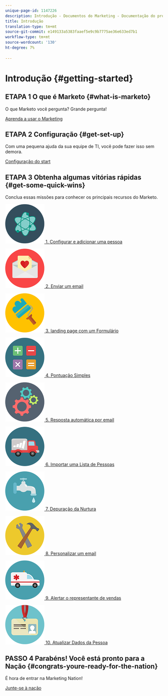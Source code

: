 ```yaml
---
unique-page-id: 1147226
description: Introdução - Documentos do Marketing - Documentação do produto
title: Introdução
translation-type: tm+mt
source-git-commit: e149133a5383faaef5e9c9b7775ae36e633ed7b1
workflow-type: tm+mt
source-wordcount: '130'
ht-degree: 7%

---
```



# Introdução {#getting-started}

## ETAPA 1 O que é Marketo {#what-is-marketo}

O que Marketo você pergunta? Grande pergunta!

[Aprenda a usar o Marketing](/help/marketo/getting-started/what-is-marketo.md)

## ETAPA 2 Configuração {#get-set-up}

Com uma pequena ajuda da sua equipe de TI, você pode fazer isso sem demora.

[Configuração do start](/help/marketo/getting-started/setup-steps.md)

## ETAPA 3 Obtenha algumas vitórias rápidas {#get-some-quick-wins}

Conclua essas missões para conhecer os principais recursos do Marketo.

[![](/help/marketo/getting-started/assets/getting-started-1.png) 1. Configurar e adicionar uma pessoa](https://docs.marketo.com/pages/viewpage.action?pageId=2359351)

[![](/help/marketo/getting-started/assets/getting-started-2.png) 2. Enviar um email](getting-started/quick-wins/send-an-email.md)

[![](/help/marketo/getting-started/assets/getting-started-3.png) 3. landing page com um Formulário](getting-started/quick-wins/landing-page-with-a-form.md)

[![](/help/marketo/getting-started/assets/getting-started-4.png) 4. Pontuação Simples](getting-started/quick-wins/simple-scoring.md)

[![](/help/marketo/getting-started/assets/getting-started-5.png) 5. Resposta automática por email](getting-started/quick-wins/email-auto-response.md)

[![](/help/marketo/getting-started/assets/getting-started-6.png) 6. Importar uma Lista de Pessoas](getting-started/quick-wins/import-a-list-of-people.md)

[![](/help/marketo/getting-started/assets/getting-started-7.png) 7. Depuração da Nurtura](getting-started/quick-wins/drip-drip-nurture.md)

[![](/help/marketo/getting-started/assets/getting-started-8.png) 8. Personalizar um email](getting-started/quick-wins/personalize-an-email.md)

[![](/help/marketo/getting-started/assets/getting-started-9.png) 9. Alertar o representante de vendas](getting-started/quick-wins/alert-the-sales-rep.md)

[![](/help/marketo/getting-started/assets/getting-started-10.png) 10. Atualizar Dados da Pessoa](getting-started/quick-wins/update-person-data.md)

## PASSO 4 Parabéns! Você está pronto para a Nação {#congrats-youre-ready-for-the-nation}

É hora de entrar na Marketing Nation!

[Junte-se à nação](https://nation.marketo.com)
